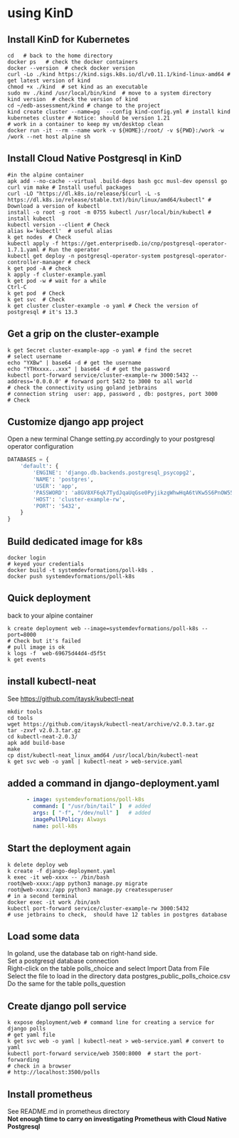# using KinD

## Install KinD for Kubernetes
```shell
cd   # back to the home directory
docker ps   # check the docker containers
docker --version  # check docker version 
curl -Lo ./kind https://kind.sigs.k8s.io/dl/v0.11.1/kind-linux-amd64 # get latest version of kind
chmod +x ./kind  # set kind as an executable
sudo mv ./kind /usr/local/bin/kind  # move to a system directory
kind version  # check the version of kind 
cd ~/edb-assessment/kind # change to the project
kind create cluster --name=pg  --config kind-config.yml # install kind kubernetes cluster # Notice: should be version 1.21
# work in a container to keep my vm/desktop clean 
docker run -it --rm --name work -v ${HOME}:/root/ -v ${PWD}:/work -w /work --net host alpine sh
```

## Install Cloud Native Postgresql in KinD
```shell
#in the alpine container
apk add --no-cache --virtual .build-deps bash gcc musl-dev openssl go curl vim make # Install useful packages
curl -LO "https://dl.k8s.io/release/$(curl -L -s https://dl.k8s.io/release/stable.txt)/bin/linux/amd64/kubectl" # Download a version of kubectl
install -o root -g root -m 0755 kubectl /usr/local/bin/kubectl # install kubectl
kubectl version --client # Check 
alias k='kubectl'  # useful alias
k get nodes  # Check 
kubectl apply -f https://get.enterprisedb.io/cnp/postgresql-operator-1.7.1.yaml # Run the operator
kubectl get deploy -n postgresql-operator-system postgresql-operator-controller-manager # check 
k get pod -A # check 
k apply -f cluster-example.yaml
k get pod -w # wait for a while
Ctrl-C
k get pod  # Check
k get svc  # Check 
k get cluster cluster-example -o yaml # Check the version of postgresql # it's 13.3
```

## Get a grip on the cluster-example 
```shell
k get Secret cluster-example-app -o yaml # find the secret
# select username
echo "YXBw" | base64 -d # get the username
echo "YTHxxxx...xxx" | base64 -d # get the password
kubectl port-forward service/cluster-example-rw 3000:5432 --address='0.0.0.0' # forward port 5432 to 3000 to all world
# check the connectivity using goland jetbrains
# connection string  user: app, password , db: postgres, port 3000
# Check  
```

## Customize django app project
Open a new terminal
Change setting.py accordingly to your postgresql operator configuration  
```python
DATABASES = {
    'default': {
        'ENGINE': 'django.db.backends.postgresql_psycopg2',
        'NAME': 'postgres',
        'USER': 'app',
        'PASSWORD': 'a8GV8XF6qk7TydJqaUqGse0PyjikzgWhwHqA6tVKw5S6PnOW55OQHcnbsfZgztPb',
        'HOST': 'cluster-example-rw',
        'PORT': '5432',
    }
}
```
## Build dedicated image for k8s
```shell 
docker login 
# keyed your credentials
docker build -t systemdevformations/poll-k8s . 
docker push systemdevformations/poll-k8s
```
## Quick deployment
back to your alpine container 
```shell
k create deployment web --image=systemdevformations/poll-k8s --port=8000
# Check but it's failed 
# pull image is ok 
k logs -f  web-69675d44d4-d5f5t 
k get events
```
## install kubectl-neat 
See https://github.com/itaysk/kubectl-neat
```shell
mkdir tools
cd tools
wget https://github.com/itaysk/kubectl-neat/archive/v2.0.3.tar.gz
tar -zxvf v2.0.3.tar.gz 
cd kubectl-neat-2.0.3/
apk add build-base
make
cp dist/kubectl-neat_linux_amd64 /usr/local/bin/kubectl-neat
k get svc web -o yaml | kubectl-neat > web-service.yaml
```

## added a command in django-deployment.yaml 
```yaml
      - image: systemdevformations/poll-k8s
        command: [ "/usr/bin/tail" ]  # added
        args: [ "-f", "/dev/null" ]   # added
        imagePullPolicy: Always
        name: poll-k8s
```
## Start the deployment again  
```shell
k delete deploy web 
k create -f django-deployment.yaml
k exec -it web-xxxx -- /bin/bash
root@web-xxxx:/app python3 manage.py migrate
root@web-xxxx:/app python3 manage.py createsuperuser
# in a second terminal 
docker exec -it work /bin/ash
kubectl port-forward service/cluster-example-rw 3000:5432 
# use jetbrains to check,  should have 12 tables in postgres database 
```
## Load some data
In goland, use the database tab on right-hand side.   
Set a postgresql database connection  
Right-click on the table polls_choice and select Import Data from  File  
Select the file to load in the directory data postgres_public_polls_choice.csv
Do the same for the table polls_question

## Create django poll service 
```shell
k expose deployment/web # command line for creating a service for django polls
# get yaml file 
k get svc web -o yaml | kubectl-neat > web-service.yaml # convert to yaml
kubectl port-forward service/web 3500:8000  # start the port-forwarding
# check in a browser 
# http://localhost:3500/polls
```

## Install prometheus
See README.md in prometheus directory    
**Not enough time to carry on investigating Prometheus with Cloud Native Postgresql**



